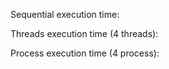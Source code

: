 Sequential execution time:

Threads execution time (4 threads):

Process execution time (4 process):

